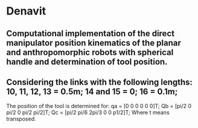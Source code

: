 # Denavit
Computational implementation of the direct manipulator position kinematics of the planar and anthropomorphic robots with spherical handle and determination of tool position.
--------------------------------
Considering the links with the following lengths: 
10, 11, 12, 13 = 0.5m; 
14 and 15 = 0; 
16 = 0.1m;
--------------------------------
The position of the tool is determined for: 
qa = [0 0 0 0 0 0]T; 
Qb = [pi/2 0 pi/2 0 pi/2 pi/2]T; 
Qc = [pi/2 pi/6 2pi/3 0 0 p1/2]T;
Where t means transposed.
